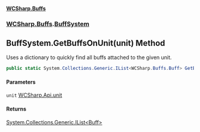 #### [WCSharp\.Buffs](README.md 'README')
### [WCSharp\.Buffs](WCSharp.Buffs.md 'WCSharp\.Buffs').[BuffSystem](WCSharp.Buffs.BuffSystem.md 'WCSharp\.Buffs\.BuffSystem')

## BuffSystem\.GetBuffsOnUnit\(unit\) Method

Uses a dictionary to quickly find all buffs attached to the given unit\.

```csharp
public static System.Collections.Generic.IList<WCSharp.Buffs.Buff> GetBuffsOnUnit(WCSharp.Api.unit unit);
```
#### Parameters

<a name='WCSharp.Buffs.BuffSystem.GetBuffsOnUnit(WCSharp.Api.unit).unit'></a>

`unit` [WCSharp\.Api\.unit](https://learn.microsoft.com/en-us/dotnet/api/wcsharp.api.unit 'WCSharp\.Api\.unit')

#### Returns
[System\.Collections\.Generic\.IList&lt;](https://learn.microsoft.com/en-us/dotnet/api/system.collections.generic.ilist-1 'System\.Collections\.Generic\.IList\`1')[Buff](WCSharp.Buffs.Buff.md 'WCSharp\.Buffs\.Buff')[&gt;](https://learn.microsoft.com/en-us/dotnet/api/system.collections.generic.ilist-1 'System\.Collections\.Generic\.IList\`1')